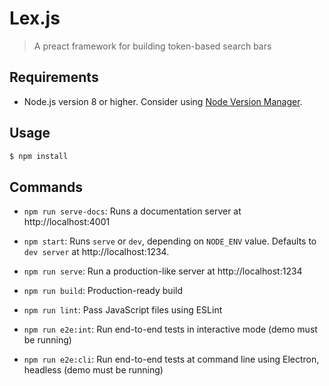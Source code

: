 # Lex.js

> A preact framework for building token-based search bars

## Requirements

* Node.js version 8 or higher. Consider using [Node Version Manager](https://github.com/creationix/nvm).

## Usage

``` bash
$ npm install
```

## Commands

- `npm run serve-docs`: Runs a documentation server at http://localhost:4001

- `npm start`: Runs `serve` or `dev`, depending on `NODE_ENV` value. Defaults to `dev server` at http://localhost:1234.

- `npm run serve`: Run a production-like server at http://localhost:1234

- `npm run build`: Production-ready build

- `npm run lint`: Pass JavaScript files using ESLint

- `npm run e2e:int`: Run end-to-end tests in interactive mode (demo must be running)

- `npm run e2e:cli`: Run end-to-end tests at command line using Electron, headless (demo must be running)
